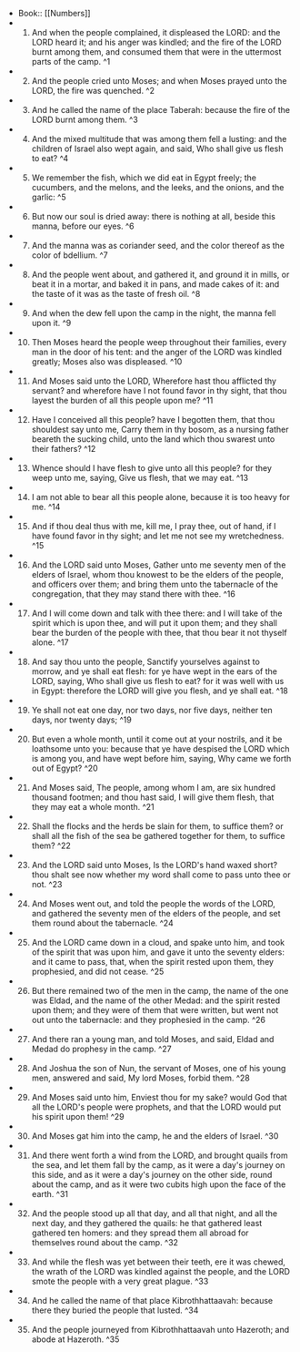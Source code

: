 - Book:: [[Numbers]]
- 1. And when the people complained, it displeased the LORD: and the LORD heard it; and his anger was kindled; and the fire of the LORD burnt among them, and consumed them that were in the uttermost parts of the camp. ^1
- 2. And the people cried unto Moses; and when Moses prayed unto the LORD, the fire was quenched. ^2
- 3. And he called the name of the place Taberah: because the fire of the LORD burnt among them. ^3
- 4. And the mixed multitude that was among them fell a lusting: and the children of Israel also wept again, and said, Who shall give us flesh to eat? ^4
- 5. We remember the fish, which we did eat in Egypt freely; the cucumbers, and the melons, and the leeks, and the onions, and the garlic: ^5
- 6. But now our soul is dried away: there is nothing at all, beside this manna, before our eyes. ^6
- 7. And the manna was as coriander seed, and the color thereof as the color of bdellium. ^7
- 8. And the people went about, and gathered it, and ground it in mills, or beat it in a mortar, and baked it in pans, and made cakes of it: and the taste of it was as the taste of fresh oil. ^8
- 9. And when the dew fell upon the camp in the night, the manna fell upon it. ^9
- 10. Then Moses heard the people weep throughout their families, every man in the door of his tent: and the anger of the LORD was kindled greatly; Moses also was displeased. ^10
- 11. And Moses said unto the LORD, Wherefore hast thou afflicted thy servant? and wherefore have I not found favor in thy sight, that thou layest the burden of all this people upon me? ^11
- 12. Have I conceived all this people? have I begotten them, that thou shouldest say unto me, Carry them in thy bosom, as a nursing father beareth the sucking child, unto the land which thou swarest unto their fathers? ^12
- 13. Whence should I have flesh to give unto all this people? for they weep unto me, saying, Give us flesh, that we may eat. ^13
- 14. I am not able to bear all this people alone, because it is too heavy for me. ^14
- 15. And if thou deal thus with me, kill me, I pray thee, out of hand, if I have found favor in thy sight; and let me not see my wretchedness. ^15
- 16. And the LORD said unto Moses, Gather unto me seventy men of the elders of Israel, whom thou knowest to be the elders of the people, and officers over them; and bring them unto the tabernacle of the congregation, that they may stand there with thee. ^16
- 17. And I will come down and talk with thee there: and I will take of the spirit which is upon thee, and will put it upon them; and they shall bear the burden of the people with thee, that thou bear it not thyself alone. ^17
- 18. And say thou unto the people, Sanctify yourselves against to morrow, and ye shall eat flesh: for ye have wept in the ears of the LORD, saying, Who shall give us flesh to eat? for it was well with us in Egypt: therefore the LORD will give you flesh, and ye shall eat. ^18
- 19. Ye shall not eat one day, nor two days, nor five days, neither ten days, nor twenty days; ^19
- 20. But even a whole month, until it come out at your nostrils, and it be loathsome unto you: because that ye have despised the LORD which is among you, and have wept before him, saying, Why came we forth out of Egypt? ^20
- 21. And Moses said, The people, among whom I am, are six hundred thousand footmen; and thou hast said, I will give them flesh, that they may eat a whole month. ^21
- 22. Shall the flocks and the herds be slain for them, to suffice them? or shall all the fish of the sea be gathered together for them, to suffice them? ^22
- 23. And the LORD said unto Moses, Is the LORD's hand waxed short? thou shalt see now whether my word shall come to pass unto thee or not. ^23
- 24. And Moses went out, and told the people the words of the LORD, and gathered the seventy men of the elders of the people, and set them round about the tabernacle. ^24
- 25. And the LORD came down in a cloud, and spake unto him, and took of the spirit that was upon him, and gave it unto the seventy elders: and it came to pass, that, when the spirit rested upon them, they prophesied, and did not cease. ^25
- 26. But there remained two of the men in the camp, the name of the one was Eldad, and the name of the other Medad: and the spirit rested upon them; and they were of them that were written, but went not out unto the tabernacle: and they prophesied in the camp. ^26
- 27. And there ran a young man, and told Moses, and said, Eldad and Medad do prophesy in the camp. ^27
- 28. And Joshua the son of Nun, the servant of Moses, one of his young men, answered and said, My lord Moses, forbid them. ^28
- 29. And Moses said unto him, Enviest thou for my sake? would God that all the LORD's people were prophets, and that the LORD would put his spirit upon them! ^29
- 30. And Moses gat him into the camp, he and the elders of Israel. ^30
- 31. And there went forth a wind from the LORD, and brought quails from the sea, and let them fall by the camp, as it were a day's journey on this side, and as it were a day's journey on the other side, round about the camp, and as it were two cubits high upon the face of the earth. ^31
- 32. And the people stood up all that day, and all that night, and all the next day, and they gathered the quails: he that gathered least gathered ten homers: and they spread them all abroad for themselves round about the camp. ^32
- 33. And while the flesh was yet between their teeth, ere it was chewed, the wrath of the LORD was kindled against the people, and the LORD smote the people with a very great plague. ^33
- 34. And he called the name of that place Kibrothhattaavah: because there they buried the people that lusted. ^34
- 35. And the people journeyed from Kibrothhattaavah unto Hazeroth; and abode at Hazeroth. ^35

